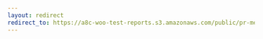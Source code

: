 ```yaml
---
layout: redirect
redirect_to: https://a8c-woo-test-reports.s3.amazonaws.com/public/pr-merge/44089/e2e/index.html
---
```

